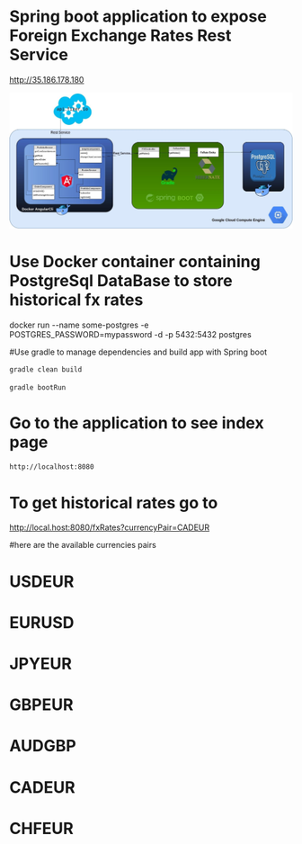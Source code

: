 
# Spring boot application to expose Foreign Exchange Rates Rest Service

http://35.186.178.180

![Scheme](dataflow-diagram.jpeg)

# Use Docker container containing PostgreSql DataBase to store historical fx rates

docker run --name some-postgres -e POSTGRES_PASSWORD=mypassword -d -p 5432:5432 postgres

#Use gradle to manage dependencies and build app with Spring boot

    gradle clean build

    gradle bootRun
    
# Go to the application to see index page

    http://localhost:8080

# To get historical rates go to

http://local.host:8080/fxRates?currencyPair=CADEUR

#here are the available currencies pairs
#  USDEUR
#  EURUSD
#  JPYEUR
#  GBPEUR
#  AUDGBP
#  CADEUR
#  CHFEUR